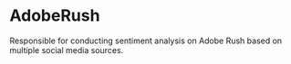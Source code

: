 # AdobeRush
Responsible for conducting sentiment analysis on Adobe Rush based on multiple social media sources.
